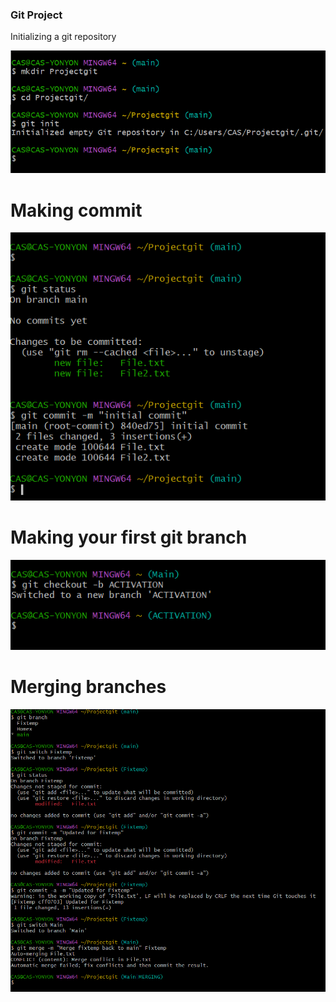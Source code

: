 ### Git Project

Initializing a git repository

![Alt text](<Screenshot 2023-12-26 123455.png>)

# Making commit

![Alt text](<Screenshot 2023-12-27 174428.png>)

# Making your first git branch

![Alt text](<Screenshot 2023-12-27 195444.png>)

# Merging branches

![Alt text](<Screenshot 2023-12-28 134323.png>)